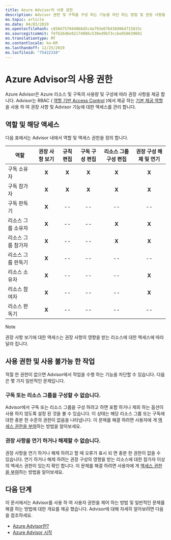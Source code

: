 ```yaml
---
title: Azure Advisor의 사용 권한
description: Advisor 권한 및 구독을 구성 하는 기능을 차단 하는 방법 및 권장 사항을 연기 또는 해제할 수 있습니다.
ms.topic: article
ms.date: 04/03/2019
ms.openlocfilehash: c850d757044066d5c4a793e076436906d715833c
ms.sourcegitcommit: f4f626d6e92174086c530ed9bf3ccbe058639081
ms.translationtype: MT
ms.contentlocale: ko-KR
ms.lasthandoff: 12/25/2019
ms.locfileid: "75422310"
---
```

# <a name="permissions-in-azure-advisor"></a>Azure Advisor의 사용 권한

Azure Advisor은 Azure 리소스 및 구독의 사용량 및 구성에 따라 권장 사항을 제공 합니다. Advisor는 RBAC ( [역할 기반 Access Control](https://docs.microsoft.com/azure/role-based-access-control/overview) )에서 제공 하는 [기본 제공 역할](https://docs.microsoft.com/azure/role-based-access-control/built-in-roles) 을 사용 하 여 권장 사항 및 Advisor 기능에 대한 액세스를 관리 합니다. 

## <a name="roles-and-their-access"></a>역할 및 해당 액세스

다음 표에서는 Advisor 내에서 역할 및 액세스 권한을 정의 합니다.

| **역할** | **권장 사항 보기** | **규칙 편집** | **구독 구성 편집** | **리소스 그룹 구성 편집**| **권장 구성 해제 및 연기**|
|---|:---:|:---:|:---:|:---:|:---:|
|구독 소유자|**X**|**X**|**X**|**X**|**X**|
|구독 참가자|**X**|**X**|**X**|**X**|**X**|
|구독 판독기|**X**|--|--|--|--|
|리소스 그룹 소유자|**X**|--|--|**X**|**X**|
|리소스 그룹 참가자|**X**|--|--|**X**|**X**|
|리소스 그룹 판독기|**X**|--|--|--|--|
|리소스 소유자|**X**|--|--|--|**X**|
|리소스 참여자|**X**|--|--|--|**X**|
|리소스 판독기|**X**|--|--|--|--|

> [!NOTE]
> 권장 사항 보기에 대한 액세스는 권장 사항의 영향을 받는 리소스에 대한 액세스에 따라 달라 집니다.

## <a name="permissions-and-unavailable-actions"></a>사용 권한 및 사용 불가능 한 작업

적절 한 권한이 없으면 Advisor에서 작업을 수행 하는 기능을 차단할 수 있습니다. 다음은 몇 가지 일반적인 문제입니다.

### <a name="unable-to-configure-subscriptions-or-resource-groups"></a>구독 또는 리소스 그룹을 구성할 수 없습니다.

Advisor에서 구독 또는 리소스 그룹을 구성 하려고 하면 포함 하거나 제외 하는 옵션이 사용 하지 않도록 설정 된 것을 볼 수 있습니다. 이 상태는 해당 리소스 그룹 또는 구독에 대한 충분 한 수준의 권한이 없음을 나타냅니다. 이 문제를 해결 하려면 사용자에 게 [액세스 권한을 부여](https://docs.microsoft.com/azure/role-based-access-control/quickstart-assign-role-user-portal)하는 방법을 알아보세요.

### <a name="unable-to-postpone-or-dismiss-a-recommendation"></a>권장 사항을 연기 하거나 해제할 수 없습니다.

권장 사항을 연기 하거나 해제 하려고 할 때 오류가 표시 되 면 충분 한 권한이 없을 수 있습니다. 연기 하거나 해제 하려는 권장 구성의 영향을 받는 리소스에 대한 참가자 이상의 액세스 권한이 있는지 확인 합니다. 이 문제를 해결 하려면 사용자에 게 [액세스 권한을 부여](https://docs.microsoft.com/azure/role-based-access-control/quickstart-assign-role-user-portal)하는 방법을 알아보세요.

## <a name="next-steps"></a>다음 단계

이 문서에서는 Advisor를 사용 하 여 사용자 권한을 제어 하는 방법 및 일반적인 문제를 해결 하는 방법에 대한 개요를 제공 했습니다. Advisor에 대해 자세히 알아보려면 다음을 참조하세요.

- [Azure Advisor란?](https://docs.microsoft.com/azure/advisor/advisor-overview)
- [Azure Advisor 시작](https://docs.microsoft.com/azure/advisor/advisor-get-started)
